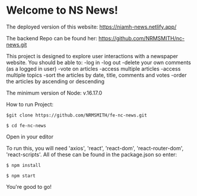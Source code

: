 # Welcome to NS News!

The deployed version of this website: https://niamh-news.netlify.app/

The backend Repo can be found her: https://github.com/NRMSMITH/nc-news.git

This project is designed to explore user interactions with a newspaper website. You should be able to:
-log in
-log out
-delete your own comments (as a logged in user)
-vote on articles
-access multiple articles
-access multiple topics
-sort the articles by date, title, comments and votes
-order the articles by ascending or descending


The minimum version of Node: v.16.17.0

How to run Project:

`$git clone https://github.com/NRMSMITH/fe-nc-news.git`

`$ cd fe-nc-news`

Open in your editor

To run this, you will need 'axios', 'react', 'react-dom', 'react-router-dom', 'react-scripts'. All of these can be found in the package.json so enter:

`$ npm install `

`$ npm start `

You're good to go! 